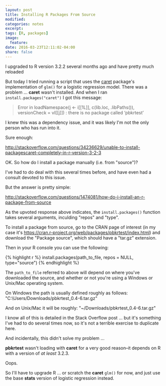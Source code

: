 ```yaml
---
layout: post
title: Installing R Packages From Source
modified:
categories: notes
excerpt:
tags: [R, packages]
image:
  feature:
date: 2016-03-23T12:11:02-04:00
share: false
---
```



I upgraded to R version 3.2.2 several months ago and have pretty much reloaded 

But today I tried running a script that uses the [caret](https://cran.r-project.org/web/packages/caret/vignettes/caret.pdf) package's implementation of `glm()` for a logistic regression model. There was a problem ... **caret** wasn't installed. And when I ran `install.packages("caret")` I got this message:

> Error in loadNamespace(j <- i[[1L]], c(lib.loc, .libPaths()), versionCheck = vI[[j]]) : 
  there is no package called ‘pbkrtest’

I knew this was a dependency issue, and it was likely I'm not the only person who has run into it. 

Sure enough:

<http://stackoverflow.com/questions/34236629/unable-to-install-packagescaret-completely-in-r-version-3-2-3>

OK. So how do I install a package manually (i.e. from "source")?

I've had to do deal with this several times before, and have even had a consult devoted to this issue. 

But the answer is pretty simple:

<http://stackoverflow.com/questions/1474081/how-do-i-install-an-r-package-from-source>

As the upvoted response above indicates, the `install.packages()` function takes several arguments, inculding "repos" and "type". 

To install a package from source, go to the CRAN page of interest (in my case it's <https://cran.r-project.org/web/packages/pbkrtest/index.html>) and download the "Package source", which should have a "tar.gz" extension.

Then in your R console you can use the following:

{% highlight r %}
install.packages(path_to_file, repos = NULL, type="source")
{% endhighlight %}

The `path_to_file` referred to above will depend on where you've downloaded the source, and whether or not you're using a Windows or Unix/Mac operating system.

On Windows the path is usually defined roughly as follows: "C:\\Users/Downloads/pbkrtest_0.4-6.tar.gz"

And on Unix/Mac it will be roughly: "~/Downloads/pbkrtest_0.4-6.tar.gz"

I know all of this is detailed in the Stack Overflow post ... but it's something I've had to do several times now, so it's not a terrible exercise to duplicate here.

And incidentally, this didn't solve my problem ...

**pbkrtest** wasn't loading with **caret** for a very good reason–it depends on R with a version of *at least* 3.2.3. 

Oops.

So I'll have to upgrade R ... or scratch the **caret** `glm()` for now, and just use the base **stats** version of logistic regression instead.